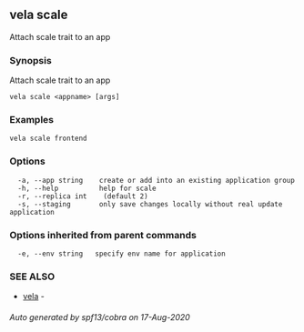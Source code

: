 ## vela scale

Attach scale trait to an app

### Synopsis

Attach scale trait to an app

```
vela scale <appname> [args]
```

### Examples

```
vela scale frontend
```

### Options

```
  -a, --app string    create or add into an existing application group
  -h, --help          help for scale
  -r, --replica int    (default 2)
  -s, --staging       only save changes locally without real update application
```

### Options inherited from parent commands

```
  -e, --env string   specify env name for application
```

### SEE ALSO

* [vela](vela.md)	 - 

###### Auto generated by spf13/cobra on 17-Aug-2020
